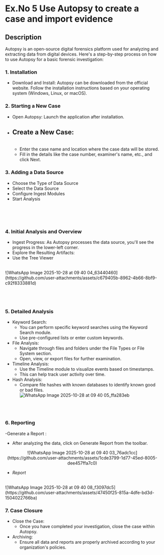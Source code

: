 # Ex.No 5 Use Autopsy to create a case and import evidence
## Description
Autopsy is an open-source digital forensics platform used for analyzing and extracting data from digital devices. Here's a step-by-step process on how to use Autopsy for a basic forensic investigation:

### 1. Installation
- Download and Install: Autopsy can be downloaded from the official website. Follow the installation instructions based on your operating system (Windows, Linux, or macOS).

### 2. Starting a New Case
- Open Autopsy: Launch the application after installation.
- Create a New Case:
     <br>
  -
     <br>
     
  - Enter the case name and location where the case data will be stored.
  - Fill in the details like the case number, examiner's name, etc., and click Next.
    
    

### 3. Adding a Data Source
- Choose the Type of Data Source
- Select the Data Source
- Configure Ingest Modules
- Start Analysis
 <br>

 

<br>
 <br>
 
### 4. Initial Analysis and Overview
- Ingest Progress: As Autopsy processes the data source, you'll see the progress in the lower-left corner.
- Explore the Resulting Artifacts:
- Use the Tree Viewer

<br>
![WhatsApp Image 2025-10-28 at 09 40 04_63440460](https://github.com/user-attachments/assets/c679405b-8962-4b66-8bf9-c92f8333881d)

<br>
<br>

<br>
<br>

  ### 5. Detailed Analysis
  - Keyword Search:
    - You can perform specific keyword searches using the Keyword Search module.
    - Use pre-configured lists or enter custom keywords.
  - File Analysis:
    - Navigate through files and folders under the File Types or File System section.
    - Open, view, or export files for further examination.
  - Timeline Analysis:
     - Use the Timeline module to visualize events based on timestamps.
     - This can help track user activity over time.
- Hash Analysis:
  - Compare file hashes with known databases to identify known good or bad files.
    <br>
![WhatsApp Image 2025-10-28 at 09 40 05_ffa283eb](https://github.com/user-attachments/assets/f9b153c6-9ebe-432c-8316-cae65ae9b6d4)

<br>
<br>

### 6. Reporting

-Generate a Report :
 - After analyzing the data, click on Generate Report from the toolbar.

<p align="center">
![WhatsApp Image 2025-10-28 at 09 40 03_76adc1cc](https://github.com/user-attachments/assets/1cde3799-1d77-45ed-8005-dee457ffa7c0)

</p>

<p align="center">
 


-  *Report*

<br>
![WhatsApp Image 2025-10-28 at 09 40 08_f3097dc5](https://github.com/user-attachments/assets/47450f25-815a-4dfe-bd3d-1504022766ba)

<br>

### 7. Case Closure
- Close the Case:
  - Once you have completed your investigation, close the case within Autopsy.
- Archiving:
  - Ensure all data and reports are properly archived according to your organization's policies.

